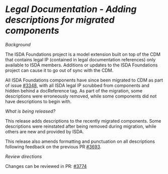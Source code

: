 # _Legal Documentation - Adding descriptions for migrated components_

_Background_

The ISDA Foundations project is a model extension built on top of the CDM that contains legal IP (contained in legal documentation references) only available to ISDA members. Additions or updates to the ISDA Foundations project can cause it to go out of sync with the CDM. 

All ISDA Foundations components have since been migrated to CDM as part of issue [#3348](https://github.com/finos/common-domain-model/issues/3348), with all ISDA legal IP scrubbed from components and hidden behind a docReference tag. As part of the migration, some descriptions were erroneously removed, while some components did not have descriptions to begin with.

_What is being released?_

This release adds descriptions to the recently migrated components. Some descriptions were reinstated after being removed during migration, while others are new and provided by ISDA.

This release also amends formatting and punctuation on all descriptions following feedback on the previous PR [#3693](https://github.com/finos/common-domain-model/pull/3693). 

_Review directions_

Changes can be reviewed in PR: [#3774](https://github.com/finos/common-domain-model/pull/3774)

